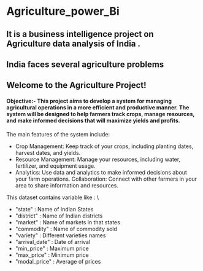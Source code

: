 # Agriculture_power_Bi 
## It is a business intelligence project on Agriculture data analysis of India .
## India faces several agriculture problems 
## Welcome to the Agriculture Project!

#### Objective:-  This project aims to develop a system for managing agricultural operations in a more efficient and productive manner. The system will be designed to help farmers track crops, manage resources, and make informed decisions that will maximize yields and profits.

The main features of the system include:

* Crop Management: Keep track of your crops, including planting dates, harvest dates, and yields.
* Resource Management: Manage your resources, including water, fertilizer, and equipment usage. 
* Analytics: Use data and analytics to make informed decisions about your farm operations.
Collaboration: Connect with other farmers in your area to share information and resources.

This dataset contains variable like : \
* "state" :         Name of Indian States
* "district" :      Name of Indian districts 
* "market" :        Name of markets in that states
* "commodity" :     Name of commodity sold
* "variety" :       Different varieties names
* "arrival_date" :  Date of arrival 
* "min_price" :     Maximum price 
* "max_price" :     Minimum price
* "modal_price" :   Average of prices
